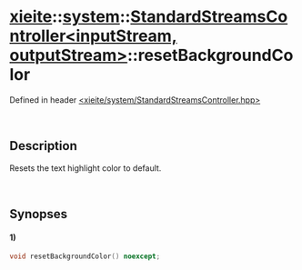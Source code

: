 # [xieite](../../xieite.md)\:\:[system](../../system.md)\:\:[StandardStreamsController\<inputStream, outputStream\>](../StandardStreamsController.md)\:\:resetBackgroundColor
Defined in header [<xieite/system/StandardStreamsController.hpp>](../../../include/xieite/system/StandardStreamsController.hpp)

&nbsp;

## Description
Resets the text highlight color to default.

&nbsp;

## Synopses
#### 1)
```cpp
void resetBackgroundColor() noexcept;
```
